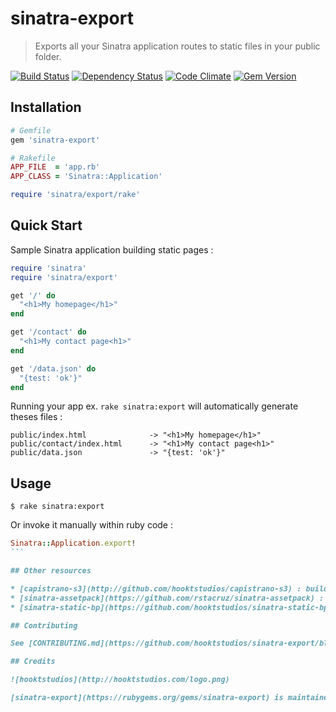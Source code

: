 # sinatra-export

> Exports all your Sinatra application routes to static files in your public folder.

[![Build Status](https://travis-ci.org/hooktstudios/sinatra-export.png?branch=master)](https://travis-ci.org/hooktstudios/sinatra-export)
[![Dependency Status](https://gemnasium.com/hooktstudios/sinatra-export.png)](https://gemnasium.com/hooktstudios/sinatra-export)
[![Code Climate](https://codeclimate.com/github/hooktstudios/sinatra-export.png)](https://codeclimate.com/github/hooktstudios/sinatra-export)
[![Gem Version](https://badge.fury.io/rb/sinatra-export.png)](https://rubygems.org/gems/sinatra-export)

## Installation

```ruby
# Gemfile
gem 'sinatra-export'
```

```ruby
# Rakefile
APP_FILE  = 'app.rb'
APP_CLASS = 'Sinatra::Application'

require 'sinatra/export/rake'
```

## Quick Start

Sample Sinatra application building static pages :

```ruby
require 'sinatra'
require 'sinatra/export'

get '/' do
  "<h1>My homepage</h1>"
end

get '/contact' do
  "<h1>My contact page<h1>"
end

get '/data.json' do
  "{test: 'ok'}"
end
```

Running your app ex. `rake sinatra:export` will automatically generate theses files :

    public/index.html              -> "<h1>My homepage</h1>"
    public/contact/index.html      -> "<h1>My contact page<h1>"
    public/data.json               -> "{test: 'ok'}"

## Usage

    $ rake sinatra:export

Or invoke it manually within ruby code :

````ruby
Sinatra::Application.export!
```

## Other resources

* [capistrano-s3](http://github.com/hooktstudios/capistrano-s3) : build and deploy a static website to Amazon S3
* [sinatra-assetpack](https://github.com/rstacruz/sinatra-assetpack) : package your assets transparently in Sinatra
* [sinatra-static-bp](https://github.com/hooktstudios/sinatra-static-bp) : boilerplate to setup complete static website

## Contributing

See [CONTRIBUTING.md](https://github.com/hooktstudios/sinatra-export/blob/master/CONTRIBUTING.md) for more details on contributing and running test.

## Credits

![hooktstudios](http://hooktstudios.com/logo.png)

[sinatra-export](https://rubygems.org/gems/sinatra-export) is maintained and funded by [hooktstudios](https://github.com/hooktstudios)
